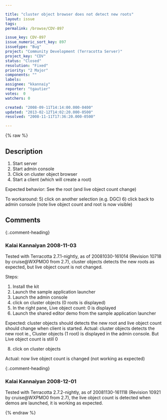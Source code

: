 ```yaml
---

title: "cluster object browser does not detect new roots"
layout: issue
tags: 
permalink: /browse/CDV-897

issue_key: CDV-897
issue_numeric_sort_key: 897
issuetype: "Bug"
project: "Community Development (Terracotta Server)"
project_key: "CDV"
status: "Closed"
resolution: "Fixed"
priority: "2 Major"
components: ""
labels: 
assignee: "kkannaiy"
reporter: "tgautier"
votes:  0
watchers: 0

created: "2008-09-11T14:14:00.000-0400"
updated: "2013-02-12T14:02:20.000-0500"
resolved: "2008-11-11T17:36:20.000-0500"

---
```




{% raw %}



## Description

<div markdown="1" class="description">

1) Start server
2) Start admin console
3) Click on cluster object browser
4) Start a client (which will create a root)

Expected behavior:
See the root (and live object count change)

To workaround:
5) click on another selection (e.g. DGC)
6) click back to admin console  (note live object count and root is now visible)

</div>

## Comments


{:.comment-heading}
### **Kalai Kannaiyan** <span class="date">2008-11-03</span>

<div markdown="1" class="comment">

Tested with Terracotta 2.7.1-nightly, as of 20081030-161014 (Revision 10718 by cruise@WXPMO0 from 2.7), cluster objects detects the new roots as expected, but live object count is not changed.

Steps:
1. Install the kit
2. Launch the sample application launcher
3. Launch the admin console
4. click on cluster objects (0 roots is displayed) 
5. In the right pane, Live object count: 0 is displayed
6. Launch the shared editor demo from the sample application launcher

Expected: cluster objects should detects the new root and live object count should change when client is started.
Actual: cluster objects detects the new root ie., Cluster objects (1 root) is displayed in the admin console.
But Live object count is still 0

8. click on cluster objects

Actual: now live object count is changed (not working as expected)



</div>


{:.comment-heading}
### **Kalai Kannaiyan** <span class="date">2008-12-01</span>

<div markdown="1" class="comment">

Tested with Terracotta 2.7.2-nightly, as of 20081130-161118 (Revision 10921 by cruise@WXPMO0 from 2.7),
the live object count is detected when demos are launched, it is working as expected.




</div>



{% endraw %}
